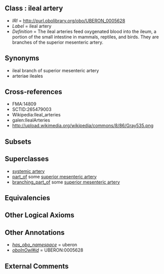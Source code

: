 
## Class : ileal artery

 * *IRI* = http://purl.obolibrary.org/obo/UBERON_0005628
 * *Label* = ileal artery
 * *Definition* = The ileal arteries feed oxygenated blood into the ileum, a portion of the small intestine in mammals, reptiles, and birds. They are branches of the superior mesenteric artery.

## Synonyms

 * ileal branch of superior mesenteric artery
 * arteriae ileales

## Cross-references

 * FMA:14809
 * SCTID:265479003
 * Wikipedia:Ileal_arteries
 * galen:IlealArteries
 * http://upload.wikimedia.org/wikipedia/commons/8/86/Gray535.png

## Subsets


## Superclasses

 * [systemic artery](../../UBERON/73/UBERON_0004573.md)
 * [part_of](../../BFO/50/BFO_0000050.md) some [superior mesenteric artery](../../UBERON/82/UBERON_0001182.md)
 * [branching_part_of](../../RO/80/RO_0002380.md) some [superior mesenteric artery](../../UBERON/82/UBERON_0001182.md)

## Equivalencies


## Other Logical Axioms


## Other Annotations

 * *[has_obo_namespace](../../ce/oboInOwl#hasOBONamespace.md)* = uberon
 * *[oboInOwl#id](../../id/oboInOwl#id.md)* = UBERON:0005628

## External Comments

